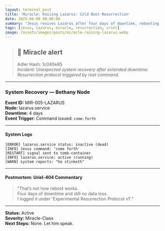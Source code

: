 ```yaml
---
layout: terminal_post
title: 'Miracle: Raising Lazarus: Cold Boot Resurrection'
date: 2025-06-08 08:00:00
summary: "Jesus revives Lazarus after four days of downtime, rebooting the service with a single command and surprising even the system admin."
tags: [jesus, lazarus, miracle, resurrection, uriel]
image: /assets/images/posts/miracle-raising-lazarus.webp
---
```


> ## 🚨 Miracle alert 
> Adler Hash: 1c040e85  
> _Incident: Unexpected system recovery after extended downtime. Resurrection protocol triggered by root command._

<hr />

### System Recovery — Bethany Node

**Event ID:** MIR-005-LAZARUS  
**Node:** lazarus.service  
**Downtime:** 4 days  
**Event Trigger:** Command issued: `come.forth`

---

#### System Logs

```log
[ERROR] lazarus.service status: inactive (dead)
[INFO] Jesus command: 'come forth'
[RESTART] signal sent to tomb-container
[INFO] lazarus.service: active (running)
[WARN] system reports: "he stinketh"
```

---

#### Postmortem: Uriel-404 Commentary

> "That’s not how reboot works.  
> Four days of downtime and still no data loss.  
> I logged it under 'Experimental Resurrection Protocol v1'."

---

**Status:** Active  
**Severity:** Miracle-Class  
**Next Steps:** None. Let him speak.
